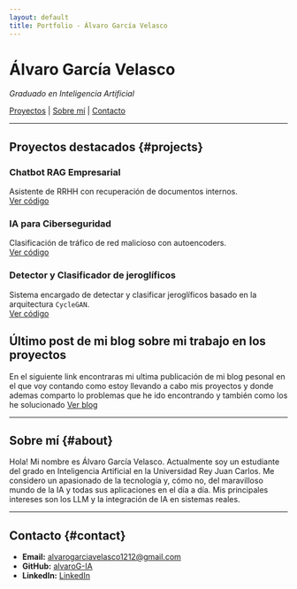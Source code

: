 ```yaml
---
layout: default
title: Portfolio - Álvaro García Velasco
---
```


# Álvaro García Velasco
*Graduado en Inteligencia Artificial*

[Proyectos](#projects) | [Sobre mí](#about) | [Contacto](#contact)

---

## Proyectos destacados {#projects}

### Chatbot RAG Empresarial
Asistente de RRHH con recuperación de documentos internos.  
[Ver código](https://github.com/alvaroG-IA/chatbot-rag)

### IA para Ciberseguridad
Clasificación de tráfico de red malicioso con autoencoders.  
[Ver código](https://github.com/alvaroG-IA/cybersecurity-ml)

### Detector y Clasificador de jeroglíficos
Sistema encargado de detectar y clasificar jeroglíficos basado en la arquitectura `CycleGAN`.  
[Ver código](https://github.com/alvaroG-IA/clf)

## Último post de mi blog sobre mi trabajo en los proyectos
En el siguiente link encontraras mi ultima publicación de mi blog pesonal en el que voy contando como 
estoy llevando a cabo mis proyectos y donde ademas comparto lo problemas que he ido encontrando y también
como los he solucionado
[Ver blog]('_posts/2025-08-28-post-prueba.md')

---

## Sobre mí {#about}

Hola! Mi nombre es Álvaro García Velasco. Actualmente soy un estudiante del grado en Inteligencia Artificial en la Universidad Rey Juan Carlos. Me considero un apasionado de la tecnología y, cómo no, del maravilloso mundo de la IA y todas sus aplicaciones en el día a día. Mis principales intereses son los LLM y la integración de IA en sistemas reales.

---

## Contacto {#contact}

- **Email:** alvarogarciavelasco1212@gmail.com  
- **GitHub:** [alvaroG-IA](https://github.com/alvaroG-IA)  
- **LinkedIn:** [LinkedIn](https://www.linkedin.com/in/%C3%A1lvaro-garc%C3%ADa-velasco-2a301031a)


